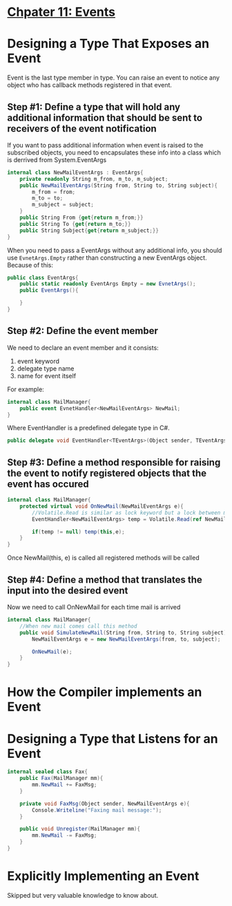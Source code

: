 # <u>Chpater 11: Events</u>
# Designing a Type That Exposes an Event

Event is the last type member in type. You can raise an event to notice any object who has callback methods registered in that event.

## Step #1: Define a type that will hold any additional information that should be sent to receivers of the event notification
If you want to pass additional information when event is raised to the subscribed objects, you need to encapsulates these info into a class which is derrived from System.EventArgs

```c#
internal class NewMailEventArgs : EventArgs{
    private readonly String m_from, m_to, m_subject;
    public NewMailEventArgs(String from, String to, String subject){
        m_from = from;
        m_to = to;
        m_subject = subject;
    }
    public String From {get{return m_from;}}
    public String To {get{return m_to;}}
    public String Subject{get{return m_subject;}}
}
```
When you need to pass a EventArgs without any additional info, you should use `EvnetArgs.Empty` rather than constructing a new EventArgs object. Because of this:
```c#
public class EventArgs{
    public static readonly EventArgs Empty = new EvnetArgs();
    public EventArgs(){

    }
}
```

## Step #2: Define the event member

We need to declare an event member and it consists:
1. event keyword
2. delegate type name
3. name for event itself

For example:
```c#
internal class MailManager{
    public event EvnetHandler<NewMailEventArgs> NewMail;
}
```
Where EventHandler is a predefined delegate type in C#.
```c#
public delegate void EventHandler<TEventArgs>(Object sender, TEventArgs e);
```


## Step #3: Define a method responsible for raising the event to notify registered objects that the event has occured
```c#
internal class MailManager{
    protected virtual void OnNewMail(NewMailEventArgs e){
        //Volatile.Read is similar as lock keyword but a lock between multi-core processor
        EventHandler<NewMailEventArgs> temp = Volatile.Read(ref NewMail);

        if(temp != null) temp(this,e);
    }
}
```
Once NewMail(this, e) is called all registered methods will be called

## Step #4: Define a method that translates the input into the desired event

Now we need to call OnNewMail for each time mail is arrived
```C#
internal class MailManager{
    //When new mail comes call this method
    public void SimulateNewMail(String from, String to, String subject){
        NewMailEventArgs e = new NewMailEventArgs(from, to, subject);

        OnNewMail(e);
    }
}
```
# How the Compiler implements an Event
# Designing a Type that Listens for an Event

```c#
internal sealed class Fax{
    public Fax(MailManager mm){
        mm.NewMail += FaxMsg;
    }

    private void FaxMsg(Object sender, NewMailEventArgs e){
        Console.Writeline("Faxing mail message:");
    }

    public void Unregister(MailManager mm){
        mm.NewMail -= FaxMsg;
    }
}
```

# Explicitly Implementing an Event
Skipped but very valuable knowledge to know about.

